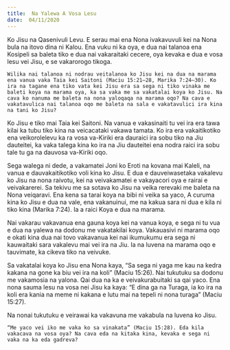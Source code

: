 ```yaml
---
title:  Na Yalewa A Vosa Lesu
date:  04/11/2020
---
```


Ko Jisu na Qasenivuli Levu. E serau mai ena Nona ivakavuvuli kei na Nona bula na itovo dina ni Kalou. Ena vuku ni ka oya, e dua nai talanoa ena Kosipeli sa baleta tiko e dua nai vakaraitaki cecere, oya kevaka e dua e vosa lesu vei Jisu, e se vakarorogo tikoga.

`Wilika nai talanoa ni nodrau veitalanoa ko Jisu kei na dua na marama ena vanua vaka Taia kei Saitoni (Maciu 15:21–28, Marika 7:24–30). Ko ira na tagane ena tiko vata kei Jisu era sa sega ni tiko vinaka me baleti koya na marama oya, ka sa vaka me sa vakatalai koya ko Jisu. Na cava ko nanuma me baleta na nona yaloqaqa na marama oqo? Na cava e vakatavulica nai talanoa oqo me baleta na sala e vakatavulici ira kina na tani ko Jisu?`

Ko Jisu e tiko mai Taia kei Saitoni. Na vanua e vakasinaiti tu vei ira era tawa kilai ka tubu tiko kina na veicacataki vakawa tamata. Ko ira era vakaitikotiko ena veikorolelevu ka ra vosa va-Kiriki era dauraici ira sobu tiko na Jiu dauteitei, ka vaka talega kina ko ira na Jiu dauteitei ena nodra raici ira sobu tale tu ga na dauvosa va-Kiriki oqo.

Sega walega ni dede, a vakamatei Joni ko Eroti na kovana mai Kaleli, na vanua e dauvakaitikotiko voli kina ko Jisu. E dua e dauveiwasetaka vakalevu ko Jisu na nona raivotu, kei na veivakamatei e vakayacori oya e rairai e veivakarerei. Sa tekivu me sa sotava ko Jisu na veika rerevaki me baleta na Nona veiqaravi. Ena kena sa tarai koya na bibi ni veika sa yaco, A curuma kina ko Jisu e dua na vale, ena vakanuinui, me na kakua sara ni dua e kila ni tiko kina (Marika 7:24). Ia a raici Koya e dua na marama.

Nai vakarau vakavanua ena gauna koya kei na vanua koya, e sega ni tu vua e dua na yalewa na dodonu me vakatakilai koya. Vakauasivi ni marama oqo e okati kina dua nai tovo vakavanua kei nai ikumukumu era sega ni kauwaitaki sara vakalevu mai vei ira na Jiu. Ia na luvena na marama oqo e tauvimate, ka cikeva tiko na veivuke.

Sa vakatalai koya ko Jisu ena Nona kaya, “Sa sega ni yaga me kau na kedra kakana na gone ka biu vei ira na koli” (Maciu 15:26). Nai tukutuku sa dodonu me vakamosia na yalona. Qai dua na ka e veivakurabuitaki sa qai yaco. Ena nona sauma lesu na vosa nei Jisu ka kaya: “E dina ga na Turaga, ia ko ira na koli era kania na meme ni kakana e lutu mai na tepeli ni nona turaga” (Maciu 15:27).

Na nonai tukutuku e veirawai ka vakavuna me vakabula na luvena ko Jisu.

`“Me yaco vei iko me vaka ko sa vinakata” (Maciu 15:28). Eda kila vakacava na vosa oya? Na cava eda na kitaka kina, kevaka e sega ni vaka na ka eda gadreva?`